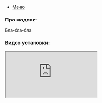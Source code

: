 - [Меню](/ru)
### Про модпак:
Бла-бла-бла



### Видео установки:
<html>
  <body>
<iframe src="https://www.youtube.com/embed/tgbNymZ7vqY"></iframe>
  </body>
    </html>
